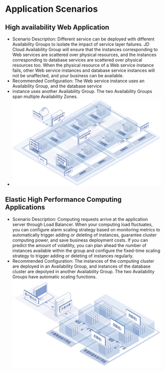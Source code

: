 # Application Scenarios

## High availability Web Application

* Scenario Description: Different service can be deployed with different Availability Groups to isolate the impact of service layer failures. JD Cloud Availability Group will ensure that the instances corresponding to Web services are scattered over physical resources, and the instances corresponding to database services are scattered over physical resources too. When the physical resource of a Web service instance fails, other Web service instances and database service instances will not be unaffected, and your business can be available.
* Recommended Configuration: The Web service instance uses an Availability Group, and the database service
*  instance uses another Availability Group. The two Availability Groups span multiple Availability Zones.
* ![](../../../../image/ag/scenarios1.png)

## Elastic High Performance Computing Applications

* Scenario Description: Computing requests arrive at the application server through Load Balancer. When your computing load fluctuates, you can configure alarm scaling strategy based on monitoring metrics to automatically trigger adding or deleting of instances, guarantee cluster computing power, and save business deployment costs. If you can predict the amount of volatility, you can plan ahead the number of instances available within the group and configure the fixed-time scaling strategy to trigger adding or deleting of instances regularly.
* Recommended Configuration: The instances of the computing cluster are deployed in an Availability Group, and instances of the database cluster are depolyed in another Availability Group. The two Availability Groups have automatic scaling functions.
 ![](../../../../image/ag/scenarios3.png)
